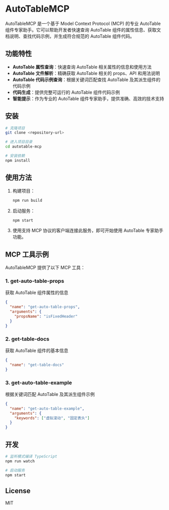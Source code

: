 # AutoTableMCP

AutoTableMCP 是一个基于 Model Context Protocol (MCP) 的专业 AutoTable 组件专家助手。它可以帮助开发者快速查询 AutoTable 组件的属性信息、获取文档说明、查找代码示例，并生成符合规范的 AutoTable 组件代码。

## 功能特性

- **AutoTable 属性查询**：快速查询 AutoTable 相关属性的信息和使用方法
- **AutoTable 文件解析**：精确获取 AutoTable 相关的 props、API 和用法说明
- **AutoTable 代码示例查询**：根据关键词匹配查找 AutoTable 及其派生组件的代码示例
- **代码生成**：提供完整可运行的 AutoTable 组件代码示例
- **智能提示**：作为专业的 AutoTable 组件专家助手，提供准确、高效的技术支持

## 安装

```bash
# 克隆项目
git clone <repository-url>

# 进入项目目录
cd autotable-mcp

# 安装依赖
npm install
```

## 使用方法

1. 构建项目：
   ```bash
   npm run build
   ```

2. 启动服务：
   ```bash
   npm start
   ```

3. 使用支持 MCP 协议的客户端连接此服务，即可开始使用 AutoTable 专家助手功能。

## MCP 工具示例

AutoTableMCP 提供了以下 MCP 工具：

### 1. get-auto-table-props
获取 AutoTable 组件属性的信息
```json
{
  "name": "get-auto-table-props",
  "arguments": {
    "propsName": "isFixedHeader"
  }
}
```

### 2. get-table-docs
获取 AutoTable 组件的基本信息
```json
{
  "name": "get-table-docs"
}
```

### 3. get-auto-table-example
根据关键词匹配 AutoTable 及其派生组件示例
```json
{
  "name": "get-auto-table-example",
  "arguments": {
    "keywords": ["虚拟滚动", "固定表头"]
  }
}
```

## 开发

```bash
# 监听模式编译 TypeScript
npm run watch

# 启动服务
npm start
```

## License

MIT